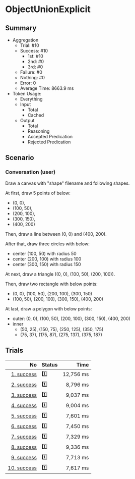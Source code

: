 # ObjectUnionExplicit
## Summary
  - Aggregation
    - Trial: #10
    - Success: #10
      - 1st: #10
      - 2nd: #0
      - 3rd: #0
    - Failure: #0
    - Nothing: #0
    - Error: 0
    - Average Time: 8663.9 ms
  - Token Usage:
    - Everything
    - Input
      - Total
      - Cached
    - Output
      - Total
      - Reasoning
      - Accepted Predication
      - Rejected Predication

## Scenario
### Conversation (user)
Draw a canvas with "shape" filename and following shapes.

At first, draw 5 points of below:

  - (0, 0),
  - (100, 50),
  - (200, 100),
  - (300, 150),
  - (400, 200)

Then, draw a line between (0, 0) and (400, 200).

After that, draw three circles with below:

  - center (100, 50) with radius 50
  - center (200, 100) with radius 100
  - center (300, 150) with radius 150

At next, draw a triangle ((0, 0), (100, 50), (200, 100)).

Then, draw two rectangle with below points:

  - (0, 0), (100, 50), (200, 100), (300, 150)
  - (100, 50), (200, 100), (300, 150), (400, 200)

At last, draw a polygon with below points:

  - outer: (0, 0), (100, 50), (200, 100), (300, 150), (400, 200)
  - inner
    - (50, 25), (150, 75), (250, 125), (350, 175)
    - (75, 37), (175, 87), (275, 137), (375, 187)

## Trials
No | Status | Time
---:|:-------|------:
[1. success](./trials/1.success.json) | 1️⃣ | 12,756 ms
[2. success](./trials/2.success.json) | 1️⃣ | 8,796 ms
[3. success](./trials/3.success.json) | 1️⃣ | 9,037 ms
[4. success](./trials/4.success.json) | 1️⃣ | 9,004 ms
[5. success](./trials/5.success.json) | 1️⃣ | 7,601 ms
[6. success](./trials/6.success.json) | 1️⃣ | 7,450 ms
[7. success](./trials/7.success.json) | 1️⃣ | 7,329 ms
[8. success](./trials/8.success.json) | 1️⃣ | 9,336 ms
[9. success](./trials/9.success.json) | 1️⃣ | 7,713 ms
[10. success](./trials/10.success.json) | 1️⃣ | 7,617 ms